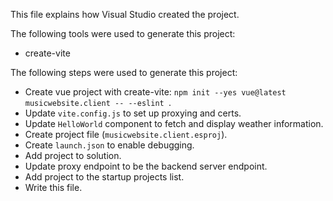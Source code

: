 This file explains how Visual Studio created the project.

The following tools were used to generate this project:
- create-vite

The following steps were used to generate this project:
- Create vue project with create-vite: `npm init --yes vue@latest musicwebsite.client -- --eslint `.
- Update `vite.config.js` to set up proxying and certs.
- Update `HelloWorld` component to fetch and display weather information.
- Create project file (`musicwebsite.client.esproj`).
- Create `launch.json` to enable debugging.
- Add project to solution.
- Update proxy endpoint to be the backend server endpoint.
- Add project to the startup projects list.
- Write this file.
